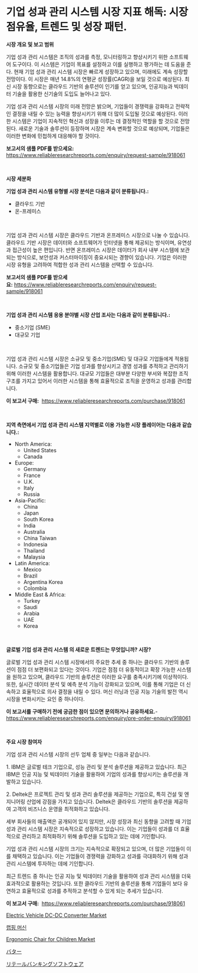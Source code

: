 <p><h1>기업 성과 관리 시스템 시장 지표 해독: 시장 점유율, 트렌드 및 성장 패턴.</h1></p><p><strong>시장 개요 및 보고 범위</strong></p>
<p><p>기업 성과 관리 시스템은 조직의 성과를 측정, 모니터링하고 향상시키기 위한 소프트웨어 도구이다. 이 시스템은 기업이 목표를 설정하고 이를 실행하고 평가하는 데 도움을 준다. 현재 기업 성과 관리 시스템 시장은 빠르게 성장하고 있으며, 미래에도 계속 성장할 전망이다. 이 시장은 매년 14.8%의 연평균 성장률(CAGR)을 보일 것으로 예상된다. 최신 시장 동향으로는 클라우드 기반의 솔루션이 인기를 얻고 있으며, 인공지능과 빅데이터 기술을 활용한 신기술의 도입도 늘어나고 있다.</p><p>기업 성과 관리 시스템 시장의 미래 전망은 밝으며, 기업들이 경쟁력을 강화하고 전략적인 결정을 내릴 수 있는 능력을 향상시키기 위해 더 많이 도입될 것으로 예상된다. 이러한 시스템은 기업이 지속적인 혁신과 성장을 이루는 데 결정적인 역할을 할 것으로 전망된다. 새로운 기술과 솔루션이 등장하며 시장은 계속 변화할 것으로 예상되며, 기업들은 이러한 변화에 민첩하게 대응해야 할 것이다.</p></p>
<p><strong>보고서의 샘플 PDF를 받으세요:</strong> <a href="https://www.reliableresearchreports.com/enquiry/request-sample/918061">https://www.reliableresearchreports.com/enquiry/request-sample/918061</a></p>
<p>&nbsp;</p>
<p><strong>시장 세분화</strong></p>
<p><strong>기업 성과 관리 시스템 유형별 시장 분석은 다음과 같이 분류됩니다.:</strong></p>
<p><ul><li>클라우드 기반</li><li>온-프레미스</li></ul></p>
<p>&nbsp;</p>
<p><p>기업 성과 관리 시스템 시장은 클라우드 기반과 온프레미스 시장으로 나눌 수 있습니다. 클라우드 기반 시장은 데이터와 소프트웨어가 인터넷을 통해 제공되는 방식이며, 유연성과 접근성이 높은 편입니다. 반면 온프레미스 시장은 데이터가 회사 내부 시스템에 보관되는 방식으로, 보안성과 커스터마이징이 중요시되는 경향이 있습니다. 기업은 이러한 시장 유형을 고려하여 적합한 성과 관리 시스템을 선택할 수 있습니다.</p></p>
<p><strong>보고서의 샘플 PDF를 받으세요:</strong>&nbsp;<a href="https://www.reliableresearchreports.com/enquiry/request-sample/918061">https://www.reliableresearchreports.com/enquiry/request-sample/918061</a></p>
<p>&nbsp;</p>
<p><strong> 기업 성과 관리 시스템 응용 분야별 시장 산업 조사는 다음과 같이 분류됩니다.:</strong></p>
<p><ul><li>중소기업 (SME)</li><li>대규모 기업</li></ul></p>
<p>&nbsp;</p>
<p><p>기업 성과 관리 시스템 시장은 소규모 및 중소기업(SME) 및 대규모 기업들에게 적용됩니다. 소규모 및 중소기업들은 기업 성과를 향상시키고 경영 성과를 추적하고 관리하기 위해 이러한 시스템을 활용합니다. 대규모 기업들은 대부분 다양한 부서와 복잡한 조직구조를 가지고 있어서 이러한 시스템을 통해 효율적으로 조직을 운영하고 성과를 관리합니다.</p></p>
<p><strong>이 보고서 구매:</strong>&nbsp; <a href="https://www.reliableresearchreports.com/purchase/918061">https://www.reliableresearchreports.com/purchase/918061</a></p>
<p>&nbsp;</p>
<p><strong>지역 측면에서 기업 성과 관리 시스템 지역별로 이용 가능한 시장 플레이어는 다음과 같습니다.:</strong></p>
<p><ul>
    <li>
        North America:
        <ul>
            <li>United States</li>
            <li>Canada</li>
        </ul>
    </li>
    <li>
        Europe:
        <ul>
            <li>Germany</li>
            <li>France</li>
            <li>U.K.</li>
            <li>Italy</li>
            <li>Russia</li>
        </ul>
    </li>
    <li>
        Asia-Pacific:
        <ul>
            <li>China</li>
            <li>Japan</li>
            <li>South Korea</li>
            <li>India</li>
            <li>Australia</li>
            <li>China Taiwan</li>
            <li>Indonesia</li>
            <li>Thailand</li>
            <li>Malaysia</li>
        </ul>
    </li>
    <li>
        Latin America:
        <ul>
            <li>Mexico</li>
            <li>Brazil</li>
            <li>Argentina Korea</li>
            <li>Colombia</li>
        </ul>
    </li>
    <li>
        Middle East & Africa:
        <ul>
            <li>Turkey</li>
            <li>Saudi</li>
            <li>Arabia</li>
            <li>UAE</li>
            <li>Korea</li>
        </ul>
    </li>
    </ul></p>
<p>&nbsp;</p>
<p><strong>글로벌 기업 성과 관리 시스템 의 새로운 트렌드는 무엇입니까? 시장?</strong></p>
<p><p>글로벌 기업 성과 관리 시스템 시장에서의 주요한 추세 중 하나는 클라우드 기반의 솔루션이 점점 더 보편화되고 있다는 것이다. 기업은 점점 더 유동적이고 확장 가능한 시스템을 원하고 있으며, 클라우드 기반의 솔루션은 이러한 요구를 충족시키기에 이상적이다. 또한, 실시간 데이터 분석 및 예측 분석 기능이 강화되고 있으며, 이를 통해 기업은 더 신속하고 효율적으로 의사 결정을 내릴 수 있다. 머신 러닝과 인공 지능 기술의 발전 역시 시장을 변화시키는 요인 중 하나이다.</p></p>
<p><strong>이 보고서를 구매하기 전에 궁금한 점이 있으면 문의하거나 공유하세요.</strong>- <a href="https://www.reliableresearchreports.com/enquiry/pre-order-enquiry/918061">https://www.reliableresearchreports.com/enquiry/pre-order-enquiry/918061</a></p>
<p>&nbsp;</p>
<p><strong>주요 시장 참여자</strong></p>
<p><p>기업 성과 관리 시스템 시장의 선두 업체 중 일부는 다음과 같습니다.</p><p>1. IBM은 글로벌 테크 기업으로, 성능 관리 및 분석 솔루션을 제공하고 있습니다. 최근 IBM은 인공 지능 및 빅데이터 기술을 활용하여 기업의 성과를 향상시키는 솔루션을 개발하고 있습니다.</p><p>2. Deltek은 프로젝트 관리 및 성과 관리 솔루션을 제공하는 기업으로, 특히 건설 및 엔지니어링 산업에 강점을 가지고 있습니다. Deltek은 클라우드 기반의 솔루션을 제공하여 고객의 비즈니스 운영을 최적화하고 있습니다.</p><p>세부 회사들의 매출액은 공개되어 있지 않지만, 시장 성장과 최신 동향을 고려할 때 기업 성과 관리 시스템 시장은 지속적으로 성장하고 있습니다. 이는 기업들이 성과를 더 효율적으로 관리하고 최적화하기 위해 솔루션을 도입하고 있는 데에 기인합니다.</p><p>기업 성과 관리 시스템 시장의 크기는 지속적으로 확장되고 있으며, 더 많은 기업들이 이를 채택하고 있습니다. 이는 기업들이 경쟁력을 강화하고 성과를 극대화하기 위해 성과 관리 시스템에 투자하는 데에 기인합니다.</p><p>최근 트렌드 중 하나는 인공 지능 및 빅데이터 기술을 활용하여 성과 관리 시스템을 더욱 효과적으로 활용하는 것입니다. 또한 클라우드 기반의 솔루션을 통해 기업들이 보다 유연하고 효율적으로 성과를 추적하고 분석할 수 있게 되는 추세가 있습니다.</p></p>
<p><strong>이 보고서 구매:</strong>&nbsp;&nbsp;<a href="https://www.reliableresearchreports.com/purchase/918061">https://www.reliableresearchreports.com/purchase/918061</a></p>
<p><p><a href="https://issuu.com/reportprime-2/docs/electric-vehicle-dc-dc-converter-market-size-2030.">Electric Vehicle DC-DC Converter Market</a></p><p><a href="https://medium.com/@henrywheeler53/%EB%9E%A9%ED%95%91-%EB%A8%B8%EC%8B%A0-%EC%8B%9C%EC%9E%A5-%EC%8B%9C%EC%9E%A5-cagr-%EC%8B%9C%EC%9E%A5-%EB%8F%99%ED%96%A5-%EB%B0%8F-%EC%84%B1%EC%9E%A5-%EC%A0%84%EB%9E%B5%EC%97%90-%EB%8C%80%ED%95%9C-%ED%86%B5%EC%B0%B0%EB%A0%A5-d7c4a8478198">랩핑 머신</a></p><p><a href="https://poised-avenue-46d.notion.site/Ergonomic-Chair-for-Children-Market-Size-Growth-and-Forecast-from-2024-2031-791e885b312a47f9894226d3d1574477">Ergonomic Chair for Children Market</a></p><p><a href="https://medium.com/@anton65482023/%E3%83%90%E3%82%BF%E3%83%BC%E3%83%9E%E3%83%BC%E3%82%B1%E3%83%83%E3%83%88-%E7%A8%AE%E9%A1%9E-%E5%BF%9C%E7%94%A8-%E5%9C%B0%E7%90%86%E3%81%AB%E3%82%88%E3%82%8B%E5%8C%85%E6%8B%AC%E7%9A%84%E3%81%AA%E8%A9%95%E4%BE%A1-8b0ac11241c6">バター</a></p><p><a href="https://github.com/hwbcz413288296/Market-Research-Report-List-1/blob/main/8801921183656.md">リテールバンキングソフトウェア</a></p></p>
